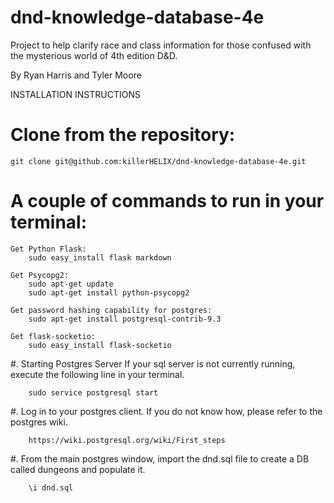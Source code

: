 # dnd-knowledge-database-4e
Project to help clarify race and class information for those confused with the mysterious world of 4th edition D&amp;D.

By Ryan Harris and Tyler Moore

INSTALLATION INSTRUCTIONS

# Clone from the repository:
    git clone git@github.com:killerHELIX/dnd-knowledge-database-4e.git
    
# A couple of commands to run in your terminal:
    Get Python Flask:
        sudo easy_install flask markdown
        
    Get Psycopg2:
        sudo apt-get update
        sudo apt-get install python-psycopg2
        
    Get password hashing capability for postgres:
        sudo apt-get install postgresql-contrib-9.3
        
    Get flask-socketio:
        sudo easy_install flask-socketio


#. Starting Postgres Server
    If your sql server is not currently running, execute the following line in your terminal.
    
        sudo service postgresql start

#. Log in to your postgres client. If you do not know how, please refer to the postgres wiki.
        
        https://wiki.postgresql.org/wiki/First_steps
        
#. From the main postgres window, import the dnd.sql file to create a DB called dungeons and populate it.
        
        \i dnd.sql
        